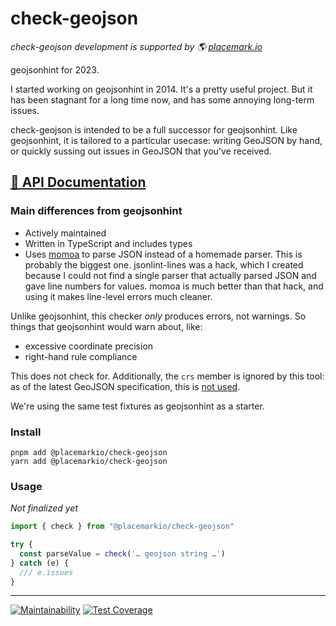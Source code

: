 # check-geojson

_check-geojson development is supported by 🌎 [placemark.io](https://placemark.io/)_

geojsonhint for 2023.

I started working on geojsonhint in 2014. It's a pretty useful project.
But it has been stagnant for a long time now, and has some annoying long-term
issues.

check-geojson is intended to be a full successor for geojsonhint. Like geojsonhint,
it is tailored to a particular usecase: writing GeoJSON by hand, or quickly sussing
out issues in GeoJSON that you've received.

## [📕 API Documentation](http://check-geojson.docs.placemark.io/)

### Main differences from geojsonhint

- Actively maintained
- Written in TypeScript and includes types
- Uses [momoa](https://github.com/humanwhocodes/momoa) to parse JSON instead of a homemade
  parser. This is probably the biggest one. jsonlint-lines was a hack, which I created
  because I could not find a single parser that actually parsed JSON and gave line numbers
  for values. momoa is much better than that hack, and using it makes line-level errors
  much cleaner.

Unlike geojsonhint, this checker _only_ produces errors, not warnings. So things
that geojsonhint would warn about, like:

- excessive coordinate precision
- right-hand rule compliance

This does not check for. Additionally, the `crs` member is ignored by this tool: as of
the latest GeoJSON specification, this is [not used](https://datatracker.ietf.org/doc/html/rfc7946#appendix-B.1).

We're using the same test fixtures as geojsonhint as a starter.

### Install

```shell
pnpm add @placemarkio/check-geojson
yarn add @placemarkio/check-geojson
```

### Usage

_Not finalized yet_

```ts
import { check } from "@placemarkio/check-geojson"

try {
  const parseValue = check('… geojson string …')
} catch (e) {
  /// e.issues
}
```

---

[![Maintainability](https://api.codeclimate.com/v1/badges/0a1d1c0755b9e67406f1/maintainability)](https://codeclimate.com/repos/60a64f6aa449b13bc40002bd/maintainability) [![Test Coverage](https://api.codeclimate.com/v1/badges/0a1d1c0755b9e67406f1/test_coverage)](https://codeclimate.com/repos/60a64f6aa449b13bc40002bd/test_coverage)

